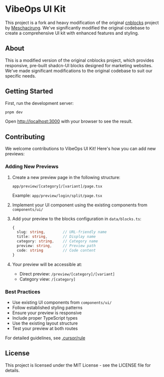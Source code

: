 # VibeOps UI Kit

This project is a fork and heavy modification of the original [cnblocks](https://github.com/Meschacirung/cnblocks) project by [Meschacirung](https://github.com/Meschacirung). We've significantly modified the original codebase to create a comprehensive UI kit with enhanced features and styling.

## About

This is a modified version of the original cnblocks project, which provides responsive, pre-built shadcn-UI blocks designed for marketing websites. We've made significant modifications to the original codebase to suit our specific needs.

## Getting Started

First, run the development server:

```bash
pnpm dev
```

Open [http://localhost:3000](http://localhost:3000) with your browser to see the result.

## Contributing

We welcome contributions to VibeOps UI Kit! Here's how you can add new previews:

### Adding New Previews

1. Create a new preview page in the following structure:
   ```
   app/preview/[category]/[variant]/page.tsx
   ```
   Example: `app/preview/login/split/page.tsx`

2. Implement your UI component using the existing components from `components/ui/`

3. Add your preview to the blocks configuration in `data/blocks.ts`:
   ```typescript
   {
     slug: string,        // URL-friendly name
     title: string,       // Display name
     category: string,    // Category name
     preview: string,     // Preview path
     code: string         // Code content
   }
   ```

4. Your preview will be accessible at:
   - Direct preview: `/preview/[category]/[variant]`
   - Category view: `/[category]`

### Best Practices

- Use existing UI components from `components/ui/`
- Follow established styling patterns
- Ensure your preview is responsive
- Include proper TypeScript types
- Use the existing layout structure
- Test your preview at both routes

For detailed guidelines, see [.cursor/rule](.cursor/rule)

## License

This project is licensed under the MIT License - see the LICENSE file for details.